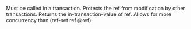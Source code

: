 Must be called in a transaction. Protects the ref from modification
  by other transactions.  Returns the in-transaction-value of
  ref. Allows for more concurrency than (ref-set ref @ref)